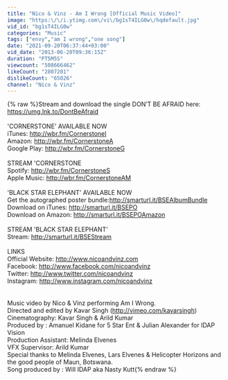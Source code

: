 ```yaml
---
title: "Nico & Vinz - Am I Wrong [Official Music Video]"
image: "https:\/\/i.ytimg.com\/vi\/bg1sT4ILG0w\/hqdefault.jpg"
vid_id: "bg1sT4ILG0w"
categories: "Music"
tags: ["envy","am I wrong","one song"]
date: "2021-09-20T06:37:44+03:00"
vid_date: "2013-06-20T09:36:15Z"
duration: "PT5M5S"
viewcount: "508666462"
likeCount: "2807201"
dislikeCount: "65026"
channel: "Nico & Vinz"
---
```

{% raw %}Stream and download the single DON’T BE AFRAID here: <a rel="nofollow" target="blank" href="https://umg.lnk.to/DontBeAfraid">https://umg.lnk.to/DontBeAfraid</a><br /><br />'CORNERSTONE' AVAILABLE NOW<br />iTunes: <a rel="nofollow" target="blank" href="http://wbr.fm/CornerstoneI">http://wbr.fm/CornerstoneI</a><br />Amazon: <a rel="nofollow" target="blank" href="http://wbr.fm/CornerstoneA">http://wbr.fm/CornerstoneA</a><br />Google Play: <a rel="nofollow" target="blank" href="http://wbr.fm/CornerstoneG">http://wbr.fm/CornerstoneG</a><br /><br />STREAM 'CORNERSTONE<br />Spotify: <a rel="nofollow" target="blank" href="http://wbr.fm/CornerstoneS">http://wbr.fm/CornerstoneS</a><br />Apple Music: <a rel="nofollow" target="blank" href="http://wbr.fm/CornerstoneAM">http://wbr.fm/CornerstoneAM</a><br /><br />'BLACK STAR ELEPHANT' AVAILABLE NOW<br />Get the autographed poster bundle:<a rel="nofollow" target="blank" href="http://smarturl.it/BSEAlbumBundle">http://smarturl.it/BSEAlbumBundle</a><br />Download on iTunes: <a rel="nofollow" target="blank" href="http://smarturl.it/BSEPO">http://smarturl.it/BSEPO</a><br />Download on Amazon: <a rel="nofollow" target="blank" href="http://smarturl.it/BSEPOAmazon">http://smarturl.it/BSEPOAmazon</a><br /><br />STREAM  'BLACK STAR ELEPHANT'<br />Stream: <a rel="nofollow" target="blank" href="http://smarturl.it/BSEStream">http://smarturl.it/BSEStream</a> <br /><br />LINKS<br />Official Website: <a rel="nofollow" target="blank" href="http://www.nicoandvinz.com">http://www.nicoandvinz.com</a><br />Facebook: <a rel="nofollow" target="blank" href="http://www.facebook.com/nicoandvinz">http://www.facebook.com/nicoandvinz</a><br />Twitter: <a rel="nofollow" target="blank" href="http://www.twitter.com/nicoandvinz">http://www.twitter.com/nicoandvinz</a><br />Instagram: <a rel="nofollow" target="blank" href="http://www.instagram.com/nicoandvinz">http://www.instagram.com/nicoandvinz</a><br /><br /><br />Music video by Nico &amp; Vinz performing Am I Wrong. <br />Directed and edited by Kavar Singh (<a rel="nofollow" target="blank" href="http://vimeo.com/kavarsingh)">http://vimeo.com/kavarsingh)</a><br />Cinematography: Kavar Singh &amp; Arild Kumar<br />Produced by : Amanuel Kidane for 5 Star Ent &amp; Julian Alexander for IDAP Vision<br />Production Assistant: Melinda Elvenes<br />VFX Supervisor: Arild Kumar<br />Special thanks to Melinda Elvenes, Lars Elvenes &amp; Helicopter Horizons and the good people of Maun, Botswana. <br />Song produced by : Will IDAP aka Nasty Kutt{% endraw %}
